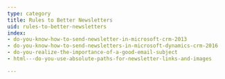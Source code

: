 ```yaml
---
type: category
title: Rules to Better Newsletters
uid: rules-to-better-newsletters
index:
- do-you-know-how-to-send-newsletter-in-microsoft-crm-2013
- do-you-know-how-to-send-newsletters-in-microsoft-dynamics-crm-2016
- do-you-realize-the-importance-of-a-good-email-subject
- html---do-you-use-absolute-paths-for-newsletter-links-and-images

---
```




